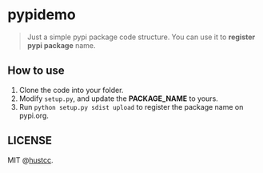 # pypidemo

> Just a simple pypi package code structure. You can use it to **register pypi package** name.


## How to use

1. Clone the code into your folder.
2. Modify `setup.py`, and update the **PACKAGE_NAME** to yours.
3. Run `python setup.py sdist upload` to register the package name on pypi.org.


## LICENSE

MIT @[hustcc](https://github.com/hustcc).